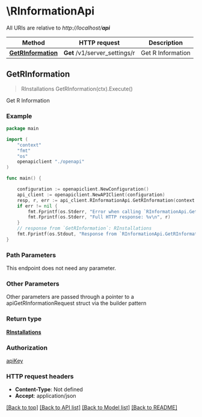 # \RInformationApi

All URIs are relative to *http://localhost/__api__*

Method | HTTP request | Description
------------- | ------------- | -------------
[**GetRInformation**](RInformationApi.md#GetRInformation) | **Get** /v1/server_settings/r | Get R Information



## GetRInformation

> RInstallations GetRInformation(ctx).Execute()

Get R Information



### Example

```go
package main

import (
    "context"
    "fmt"
    "os"
    openapiclient "./openapi"
)

func main() {

    configuration := openapiclient.NewConfiguration()
    api_client := openapiclient.NewAPIClient(configuration)
    resp, r, err := api_client.RInformationApi.GetRInformation(context.Background()).Execute()
    if err != nil {
        fmt.Fprintf(os.Stderr, "Error when calling `RInformationApi.GetRInformation``: %v\n", err)
        fmt.Fprintf(os.Stderr, "Full HTTP response: %v\n", r)
    }
    // response from `GetRInformation`: RInstallations
    fmt.Fprintf(os.Stdout, "Response from `RInformationApi.GetRInformation`: %v\n", resp)
}
```

### Path Parameters

This endpoint does not need any parameter.

### Other Parameters

Other parameters are passed through a pointer to a apiGetRInformationRequest struct via the builder pattern


### Return type

[**RInstallations**](RInstallations.md)

### Authorization

[apiKey](../README.md#apiKey)

### HTTP request headers

- **Content-Type**: Not defined
- **Accept**: application/json

[[Back to top]](#) [[Back to API list]](../README.md#documentation-for-api-endpoints)
[[Back to Model list]](../README.md#documentation-for-models)
[[Back to README]](../README.md)

